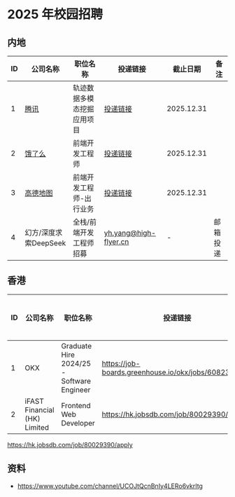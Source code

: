 # 2025 年校园招聘

## 内地

| ID | 公司名称 | 职位名称 | 投递链接 | 截止日期 | 备注 |
| --- | --- | --- | --- | --- | --- |
| 1 | [腾讯](https://join.qq.com/) | 轨迹数据多模态挖掘应用项目 | [投递链接](https://join.qq.com/post_detail.html?pid=14&id=257&tid=2&sid=231&said=5) | 2025.12.31 |  |
| 2 | [饿了么](https://talent.ele.me/campus/position-list?campusType=freshman&lang=zh) | 前端开发工程师 | [投递链接](https://talent.ele.me/personal/campus-application?lang=zh) | 2025.12.31 |  |
| 3 | [高德地图](https://talent.amap.com/campus/position-list?campusType=freshman&lang=zh) | 前端开发工程师-出行业务 | [投递链接](https://talent.amap.com/personal/campus-application?lang=zh) | 2025.12.31 |  |
| 4 | 幻方/深度求索DeepSeek | 全栈/前端开发工程师招募 | yh.yang@high-flyer.cn | - | 邮箱投递 |

## 香港
| ID | 公司名称 | 职位名称 | 投递链接 | 截止日期 | 备注 |
| --- | --- | --- | --- | --- | --- |
| 1 | OKX | Graduate Hire 2024/25 - Software Engineer | https://job-boards.greenhouse.io/okx/jobs/6082305003 | - | |
| 2 | iFAST Financial (HK) Limited | Frontend Web Developer | https://hk.jobsdb.com/job/80029390/apply | - | |

https://hk.jobsdb.com/job/80029390/apply


## 资料
- https://www.youtube.com/channel/UCOJtQcnBnIy4LERo6vkrItg
